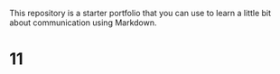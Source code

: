 This repository is a starter portfolio that you can use to learn a little bit about communication using Markdown.
# 11
